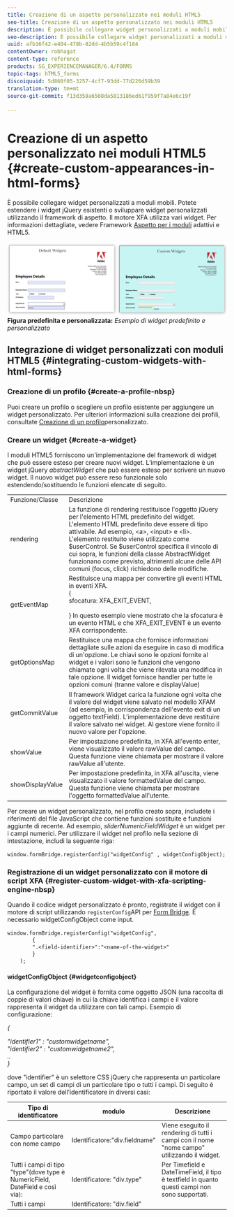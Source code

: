 ```yaml
---
title: Creazione di un aspetto personalizzato nei moduli HTML5
seo-title: Creazione di un aspetto personalizzato nei moduli HTML5
description: È possibile collegare widget personalizzati a moduli mobili. Potete estendere i widget jQuery esistenti o sviluppare widget personalizzati.
seo-description: È possibile collegare widget personalizzati a moduli mobili. Potete estendere i widget jQuery esistenti o sviluppare widget personalizzati.
uuid: afb16f42-e404-478b-82dd-4b5b59c4f184
contentOwner: robhagat
content-type: reference
products: SG_EXPERIENCEMANAGER/6.4/FORMS
topic-tags: hTML5_forms
discoiquuid: 5d860f05-3257-4cf7-93dd-77d226d59b39
translation-type: tm+mt
source-git-commit: f13d358a6508da5813186ed61f959f7a84e6c19f

---
```



# Creazione di un aspetto personalizzato nei moduli HTML5 {#create-custom-appearances-in-html-forms}

È possibile collegare widget personalizzati a moduli mobili. Potete estendere i widget jQuery esistenti o sviluppare widget personalizzati utilizzando il framework di aspetto. Il motore XFA utilizza vari widget. Per informazioni dettagliate, vedere Framework [Aspetto per i moduli](/help/forms/using/introduction-widgets.md) adattivi e HTML5.

![Esempio di widget](assets/custom-widgets.jpg)**Figura predefinita e personalizzata:** *Esempio di widget predefinito e personalizzato*

## Integrazione di widget personalizzati con moduli HTML5 {#integrating-custom-widgets-with-html-forms}

### Creazione di un profilo {#create-a-profile-nbsp}

Puoi creare un profilo o scegliere un profilo esistente per aggiungere un widget personalizzato. Per ulteriori informazioni sulla creazione dei profili, consultate [Creazione di un profilo](/help/forms/using/custom-profile.md)personalizzato.

### Creare un widget {#create-a-widget}

I moduli HTML5 forniscono un&#39;implementazione del framework di widget che può essere esteso per creare nuovi widget. L’implementazione è un widget jQuery *abstractWidget* che può essere esteso per scrivere un nuovo widget. Il nuovo widget può essere reso funzionale solo estendendo/sostituendo le funzioni elencate di seguito.

<table> 
 <tbody> 
  <tr> 
   <td>Funzione/Classe</td> 
   <td>Descrizione</td> 
  </tr> 
  <tr> 
   <td>rendering</td> 
   <td>La funzione di rendering restituisce l'oggetto jQuery per l'elemento HTML predefinito del widget. L'elemento HTML predefinito deve essere di tipo attivabile. Ad esempio, &lt;a&gt;, &lt;input&gt; e &lt;li&gt;. L'elemento restituito viene utilizzato come $userControl. Se $userControl specifica il vincolo di cui sopra, le funzioni della classe AbstractWidget funzionano come previsto, altrimenti alcune delle API comuni (focus, click) richiedono delle modifiche. </td> 
  </tr> 
  <tr> 
   <td>getEventMap</td> 
   <td>Restituisce una mappa per convertire gli eventi HTML in eventi XFA. <br /> {<br /> sfocatura: XFA_EXIT_EVENT,<br /><br /> } In questo esempio viene mostrato che la sfocatura è un evento HTML e che XFA_EXIT_EVENT è un evento XFA corrispondente. </td> 
  </tr> 
  <tr> 
   <td>getOptionsMap</td> 
   <td>Restituisce una mappa che fornisce informazioni dettagliate sulle azioni da eseguire in caso di modifica di un'opzione. Le chiavi sono le opzioni fornite al widget e i valori sono le funzioni che vengono chiamate ogni volta che viene rilevata una modifica in tale opzione. Il widget fornisce handler per tutte le opzioni comuni (tranne valore e displayValue)</td> 
  </tr> 
  <tr> 
   <td>getCommitValue</td> 
   <td>Il framework Widget carica la funzione ogni volta che il valore del widget viene salvato nel modello XFAM (ad esempio, in corrispondenza dell'evento exit di un oggetto textField). L’implementazione deve restituire il valore salvato nel widget. Al gestore viene fornito il nuovo valore per l'opzione.</td> 
  </tr> 
  <tr> 
   <td>showValue</td> 
   <td>Per impostazione predefinita, in XFA all'evento enter, viene visualizzato il valore rawValue del campo. Questa funzione viene chiamata per mostrare il valore rawValue all'utente. </td> 
  </tr> 
  <tr> 
   <td>showDisplayValue</td> 
   <td>Per impostazione predefinita, in XFA all'uscita, viene visualizzato il valore formattedValue del campo. Questa funzione viene chiamata per mostrare l'oggetto formattedValue all'utente. </td> 
  </tr> 
 </tbody> 
</table>

Per creare un widget personalizzato, nel profilo creato sopra, includete i riferimenti del file JavaScript che contiene funzioni sostituite e funzioni aggiunte di recente. Ad esempio, *sliderNumericFieldWidget* è un widget per i campi numerici. Per utilizzare il widget nel profilo nella sezione di intestazione, includi la seguente riga:

```
window.formBridge.registerConfig("widgetConfig" , widgetConfigObject);
```

### Registrazione di un widget personalizzato con il motore di script XFA {#register-custom-widget-with-xfa-scripting-engine-nbsp}

Quando il codice widget personalizzato è pronto, registrate il widget con il motore di script utilizzando `registerConfig`API per [Form Bridge](/help/forms/using/form-bridge-apis.md). È necessario widgetConfigObject come input.

```
window.formBridge.registerConfig("widgetConfig",
        {
        ".<field-identifier>":"<name-of-the-widget>"
        }
    );
```

#### widgetConfigObject {#widgetconfigobject}

La configurazione del widget è fornita come oggetto JSON (una raccolta di coppie di valori chiave) in cui la chiave identifica i campi e il valore rappresenta il widget da utilizzare con tali campi. Esempio di configurazione:

*{*

*&quot;identifier1&quot; : &quot;customwidgetname&quot;,\
&quot;identifier2&quot; : &quot;customwidgetname2&quot;,\
..\
}*

dove &quot;identifier&quot; è un selettore CSS jQuery che rappresenta un particolare campo, un set di campi di un particolare tipo o tutti i campi. Di seguito è riportato il valore dell’identificatore in diversi casi:

| Tipo di identificatore | modulo | Descrizione |
|---|---|---|
| Campo particolare con nome campo | Identificatore:&quot;div.fieldname&quot; | Viene eseguito il rendering di tutti i campi con il nome &quot;nome campo&quot; utilizzando il widget. |
| Tutti i campi di tipo &quot;type&quot;(dove type è NumericField, DateField e così via): | Identificatore: &quot;div.type&quot; | Per Timefield e DateTimeField, il tipo è textfield in quanto questi campi non sono supportati. |
| Tutti i campi | Identificatore: &quot;div.field&quot; |  |

